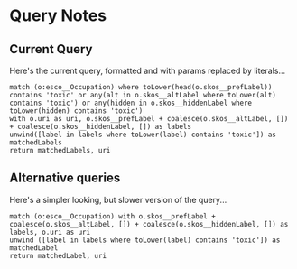 
# Query Notes

## Current Query

Here's the current query, formatted and with params replaced by literals...

```
match (o:esco__Occupation) where toLower(head(o.skos__prefLabel)) contains 'toxic' or any(alt in o.skos__altLabel where toLower(alt) contains 'toxic') or any(hidden in o.skos__hiddenLabel where toLower(hidden) contains 'toxic')
with o.uri as uri, o.skos__prefLabel + coalesce(o.skos__altLabel, []) + coalesce(o.skos__hiddenLabel, []) as labels
unwind([label in labels where toLower(label) contains 'toxic']) as matchedLabels
return matchedLabels, uri
```

## Alternative queries

Here's a simpler looking, but slower version of the query...

```
match (o:esco__Occupation) with o.skos__prefLabel + coalesce(o.skos__altLabel, []) + coalesce(o.skos__hiddenLabel, []) as labels, o.uri as uri
unwind ([label in labels where toLower(label) contains 'toxic']) as matchedLabel
return matchedLabel, uri
```